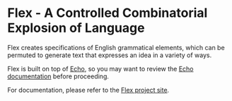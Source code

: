 # Flex - A Controlled Combinatorial Explosion of Language

Flex creates specifications of English grammatical elements, which can be permuted to generate text that expresses an idea in a variety of ways.

Flex is built on top of [Echo](https://github.com/GregWickham/Echo), so you may want to review the [Echo documentation](https://gregwickham.github.io/Echo/) before proceeding.

For documentation, please refer to the [Flex project site](https://gregwickham.github.io/Flex/).
